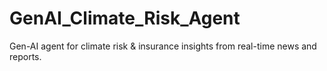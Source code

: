 # GenAI_Climate_Risk_Agent
Gen-AI agent for climate risk &amp; insurance insights from real-time news and reports.
